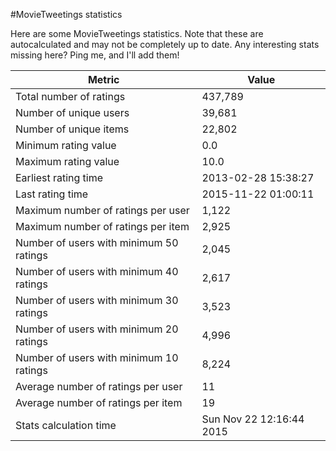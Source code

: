#MovieTweetings statistics

Here are some MovieTweetings statistics. Note that these are autocalculated and may not be completely up to date. Any interesting stats missing here? Ping me, and I'll add them!

Metric | Value
--- | ---
Total number of ratings                 | 437,789
Number of unique users                  | 39,681
Number of unique items                  | 22,802
Minimum rating value                    | 0.0
Maximum rating value                    | 10.0
Earliest rating time                    | 2013-02-28 15:38:27
Last rating time                        | 2015-11-22 01:00:11
Maximum number of ratings per user      | 1,122
Maximum number of ratings per item      | 2,925
Number of users with minimum 50 ratings | 2,045
Number of users with minimum 40 ratings | 2,617
Number of users with minimum 30 ratings | 3,523
Number of users with minimum 20 ratings | 4,996
Number of users with minimum 10 ratings | 8,224
Average number of ratings per user      | 11
Average number of ratings per item      | 19
Stats calculation time                  | Sun Nov 22 12:16:44 2015

